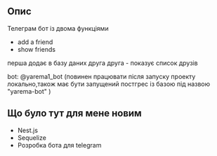 ## Опис
Телеграм бот із двома функціями
 - add a friend
 - show friends

перша додає в базу даних друга
друга - показує список друзів

bot: @yarema1_bot
(повинен працювати після запуску проекту локально,також має бути запущений постгрес із базою під назвою "yarema-bot" )


## Що було тут для мене новим

- Nest.js
- Sequelize
- Розробка бота для telegram